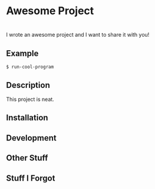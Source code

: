 # Awesome Project <h1>

I wrote an awesome project and I want to share it with you!
  
## Example

```console
$ run-cool-program
```

## Description

This project is neat.

## Installation

## Development

## Other Stuff

## Stuff I Forgot

